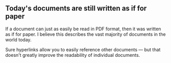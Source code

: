 Today's documents are still written as if for paper
---------------------------------------------------

If a document can just as easily be read in PDF format, then it was written as if for paper.
I believe this describes the vast majority of documents in the world today.

Sure hyperlinks allow you to easily reference other documents &mdash; but that doesn't greatly improve the readability of individual documents.
